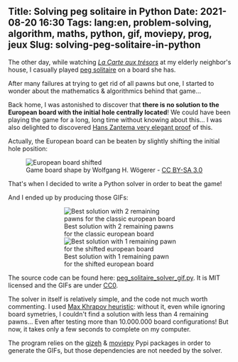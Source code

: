 Title: Solving peg solitaire in Python
Date: 2021-08-20 16:30
Tags: lang:en, problem-solving, algorithm, maths, python, gif, moviepy, prog, jeux
Slug: solving-peg-solitaire-in-python
---
<!-- Com'
* [x] https://fr.wikipedia.org/wiki/Solitaire_(casse-t%C3%AAte)#Solutions
* [ ] 
-->

The other day, while watching [_La Carte aux trésors_](https://fr.wikipedia.org/wiki/La_Carte_aux_tr%C3%A9sors)
at my elderly neighbor's house, I casually played [peg solitaire](https://en.wikipedia.org/wiki/Peg_solitaire) on a board she has.

After many failures at trying to get rid of all pawns but one, I started to wonder about the mathematics & algorithmics behind that game...

Back home, I was astonished to discover that **there is no solution to the European board with the initial hole centrally located**!
We could have been playing the game for a long, long time without knowing about this...
I was also delighted to discovered [Hans Zantema very elegant proof](https://en.wikipedia.org/wiki/Peg_solitaire#Strategy) of this.

Actually, the European board can be beaten by slightly shifting the initial hole position:

<figure>
  <img alt="European board shifted" src="images/2021/08/european_board_shifted.png">
  <figcaption>Game board shape by Wolfgang H. Wögerer - <a href="https://creativecommons.org/licenses/by-sa/3.0/deed.en">CC BY-SA 3.0</a></figcaption>
</figure>

That's when I decided to write a Python solver in order to beat the game!

And I ended up by producing those GIFs:

<div class="side-by-side">
  <figure>
    <img alt="Best solution with 2 remaining pawns for the classic european board" src="images/2021/08/peg_solitaire_central_european_solution.gif">
    <figcaption>Best solution with 2 remaining pawns<br>for the classic european board</figcaption>
  </figure>
  <figure>
    <img alt="Best solution with 1 remaining pawn for the shifted european board" src="images/2021/08/peg_solitaire_alt_european_solution.gif">
    <figcaption>Best solution with 1 remaining pawn<br>for the shifted european board</figcaption>
  </figure>
</div>

The source code can be found here: [peg_solitaire_solver_gif.py](https://github.com/Lucas-C/dotfiles_and_notes/blob/master/languages/python/peg_solitaire_solver_gif.py).
It is MIT licensed and the GIFs are under [CC0](https://creativecommons.org/publicdomain/zero/1.0/deed.en).

The solver in itself is relatively simple, and the code not much worth commenting.
I used [Max Khrapov heuristic](https://github.com/mkhrapov/peg-solitaire-solver#algorithm):
without it, even while ignoring board symetries, I couldn't find a solution with less than 4 remaining pawns...
Even after testing more than 10.000.000 board configurations!
But now, it takes only a few seconds to complete on my computer.

The program relies on the [gizeh](https://pypi.org/project/gizeh/) & [moviepy](https://pypi.org/project/moviepy/) Pypi packages
in order to generate the GIFs, but those dependencies are not needed by the solver.

<style>
img { max-width: 16rem; }
.side-by-side {
  display: flex;
  justify-content: center;
  align-items: center;
  flex-flow: wrap;
}
@media (min-width:768px) {
  .side-by-side > * {
    max-width: 50%;
    margin: 0 1rem;
  }
}
</style>
